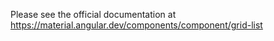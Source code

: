 Please see the official documentation at https://material.angular.dev/components/component/grid-list
